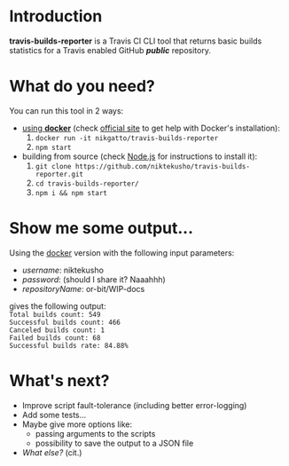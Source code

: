 # Introduction

**travis-builds-reporter** is a Travis CI CLI tool that returns basic builds statistics for a Travis enabled GitHub ***public*** repository.

# What do you need?

You can run this tool in 2 ways:
-   [using **docker**](#docker) (check [official site](https://www.docker.com/get-docker) to get help with Docker's installation):  
    1.  `docker run -it nikgatto/travis-builds-reporter`
    2.  `npm start`
-   building from source (check [Node.js](https://nodejs.org) for instructions to install it):
    1.  `git clone https://github.com/niktekusho/travis-builds-reporter.git`
    2.  `cd travis-builds-reporter/`  
    3.  `npm i && npm start`

# Show me some output...

Using the [docker](#docker) version with the following input parameters:
-   *username*: niktekusho
-   *password*: (should I share it? Naaahhh)
-   *repositoryName*: or-bit/WIP-docs

gives the following output:  
`Total builds count: 549`  
`Successful builds count: 466`  
`Canceled builds count: 1`  
`Failed builds count: 68`  
`Successful builds rate: 84.88%`

# What's next?
-   Improve script fault-tolerance (including better error-logging)
-   Add some tests...
-   Maybe give more options like:
    -   passing arguments to the scripts
    -   possibility to save the output to a JSON file
-   *What else?* (cit.)
